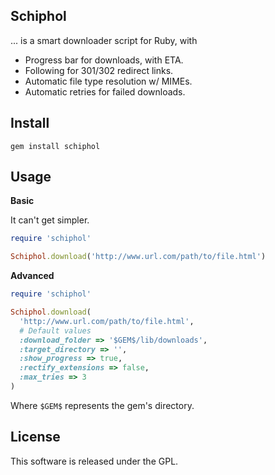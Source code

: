 ## Schiphol

... is a smart downloader script for Ruby, with

- Progress bar for downloads, with ETA.
- Following for 301/302 redirect links.
- Automatic file type resolution w/ MIMEs.
- Automatic retries for failed downloads.

## Install

    gem install schiphol

## Usage

**Basic**

It can't get simpler.

```ruby
require 'schiphol'

Schiphol.download('http://www.url.com/path/to/file.html')
```

**Advanced**

```ruby
require 'schiphol'

Schiphol.download(
  'http://www.url.com/path/to/file.html',
  # Default values
  :download_folder => '$GEM$/lib/downloads',
  :target_directory => '',
  :show_progress => true,
  :rectify_extensions => false,
  :max_tries => 3
)
```

Where `$GEM$` represents the gem's directory.

## License

This software is released under the GPL.